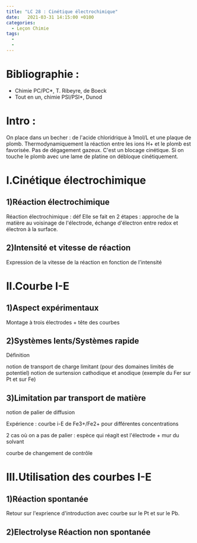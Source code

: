 ```yaml
---
title: "LC 28 : Cinétique électrochimique"
date:   2021-03-31 14:15:00 +0100
categories:
  - Leçon Chimie
tags:
  - 
  - 
---
```

# Bibliographie :
- Chimie PC/PC*, T. Ribeyre, de Boeck
- Tout en un, chimie PSI/PSI*, Dunod
# Intro : 
On place dans un becher :  de l'acide chloridrique à 1mol/L et une plaque de plomb. Thermodynamiquement la réaction entre les ions H+ et le plomb est favorisée. Pas de dégagement gazeux. C'est un blocage cinétique. Si on touche le plomb avec une lame de platine on débloque cinétiquement.

# I.Cinétique électrochimique
## 1)Réaction électrochimique
Réaction électrochimique : déf
Elle se fait en 2 étapes  : approche de la matière au voisinage de l'électrode, échange d'électron entre redox et électron à la surface.

## 2)Intensité et vitesse de réaction
Expression de la vitesse de la réaction en fonction de l'intensité

# II.Courbe I-E
## 1)Aspect expérimentaux
Montage à trois électrodes + tête des courbes

## 2)Systèmes lents/Systèmes rapide
Définition

notion de transport de charge limitant (pour des domaines limités de potentiel)
notion de surtension cathodique et anodique (exemple du Fer sur Pt et sur Fe)

## 3)Limitation par transport de matière
notion de palier de diffusion

Expérience : courbe i-E de Fe3+/Fe2+ pour différentes concentrations

2 cas où on a pas de palier  : espèce qui réagit est l'électrode + mur du solvant

courbe de changement de contrôle

# III.Utilisation des courbes I-E
## 1)Réaction spontanée

Retour sur l'exprience d'introduction avec courbe sur le Pt et sur le Pb.

## 2)Electrolyse Réaction non spontanée
